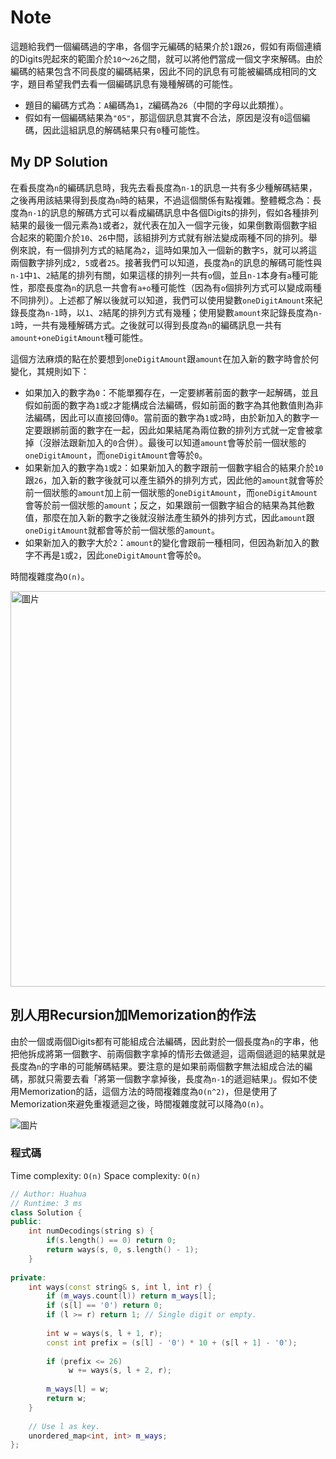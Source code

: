 # Note 

這題給我們一個編碼過的字串，各個字元編碼的結果介於`1`跟`26`，假如有兩個連續的Digits兜起來的範圍介於`10`～`26`之間，就可以將他們當成一個文字來解碼。由於編碼的結果包含不同長度的編碼結果，因此不同的訊息有可能被編碼成相同的文字，題目希望我們去看一個編碼訊息有幾種解碼的可能性。
- 題目的編碼方式為：`A`編碼為`1`，`Z`編碼為`26`（中間的字母以此類推）。
- 假如有一個編碼結果為`"05"`，那這個訊息其實不合法，原因是沒有`0`這個編碼，因此這組訊息的解碼結果只有`0`種可能性。

## My DP Solution

在看長度為`n`的編碼訊息時，我先去看長度為`n-1`的訊息一共有多少種解碼結果，之後再用該結果得到長度為`n`時的結果，不過這個關係有點複雜。整體概念為：長度為`n-1`的訊息的解碼方式可以看成編碼訊息中各個Digits的排列，假如各種排列結果的最後一個元素為`1`或者`2`，就代表在加入一個字元後，如果倒數兩個數字組合起來的範圍介於`10`、`26`中間，該組排列方式就有辦法變成兩種不同的排列。舉例來說，有一個排列方式的結尾為`2`，這時如果加入一個新的數字`5`，就可以將這兩個數字排列成`2, 5`或者`25`。接著我們可以知道，長度為`n`的訊息的解碼可能性與`n-1`中`1`、`2`結尾的排列有關，如果這樣的排列一共有`o`個，並且`n-1`本身有`a`種可能性，那麼長度為`n`的訊息一共會有`a+o`種可能性（因為有`o`個排列方式可以變成兩種不同排列）。上述都了解以後就可以知道，我們可以使用變數`oneDigitAmount`來紀錄長度為`n-1`時，以`1`、`2`結尾的排列方式有幾種；使用變數`amount`來記錄長度為`n-1`時，一共有幾種解碼方式。之後就可以得到長度為`n`的編碼訊息一共有`amount+oneDigitAmount`種可能性。

這個方法麻煩的點在於要想到`oneDigitAmount`跟`amount`在加入新的數字時會於何變化，其規則如下：
- 如果加入的數字為`0`：不能單獨存在，一定要綁著前面的數字一起解碼，並且假如前面的數字為`1`或`2`才能構成合法編碼，假如前面的數字為其他數值則為非法編碼，因此可以直接回傳`0`。當前面的數字為`1`或`2`時，由於新加入的數字一定要跟綁前面的數字在一起，因此如果結尾為兩位數的排列方式就一定會被拿掉（沒辦法跟新加入的`0`合併）。最後可以知道`amount`會等於前一個狀態的`oneDigitAmount`，而`oneDigitAmount`會等於`0`。
- 如果新加入的數字為`1`或`2`：如果新加入的數字跟前一個數字組合的結果介於`10`跟`26`，加入新的數字後就可以產生額外的排列方式，因此他的`amount`就會等於前一個狀態的`amount`加上前一個狀態的`oneDigitAmount`，而`oneDigitAmount`會等於前一個狀態的`amount`；反之，如果跟前一個數字組合的結果為其他數值，那麼在加入新的數字之後就沒辦法產生額外的排列方式，因此`amount`跟`oneDigitAmount`就都會等於前一個狀態的`amount`。
- 如果新加入的數字大於`2`：`amount`的變化會跟前一種相同，但因為新加入的數字不再是`1`或`2`，因此`oneDigitAmount`會等於`0`。

時間複雜度為`O(n)`。

<img width="633" alt="圖片" src="https://user-images.githubusercontent.com/55487740/156187553-832e85ca-3d65-414b-b996-35cfc01480bd.png">

## 別人用Recursion加Memorization的作法

由於一個或兩個Digits都有可能組成合法編碼，因此對於一個長度為`n`的字串，他把他拆成將第一個數字、前兩個數字拿掉的情形去做遞迴，這兩個遞迴的結果就是長度為`n`的字串的可能解碼結果。要注意的是如果前兩個數字無法組成合法的編碼，那就只需要去看「將第一個數字拿掉後，長度為`n-1`的遞迴結果」。假如不使用Memorization的話，這個方法的時間複雜度為`O(n^2)`，但是使用了Memorization來避免重複遞迴之後，時間複雜度就可以降為`O(n)`。

![圖片](https://user-images.githubusercontent.com/55487740/156191368-104d4142-7874-4105-a350-952ba9f039d9.png)

### 程式碼

Time complexity: `O(n)`
Space complexity: `O(n)`

```cpp
// Author: Huahua
// Runtime: 3 ms
class Solution {
public:
    int numDecodings(string s) {
        if(s.length() == 0) return 0;
        return ways(s, 0, s.length() - 1);
    }
 
private:    
    int ways(const string& s, int l, int r) {        
        if (m_ways.count(l)) return m_ways[l];
        if (s[l] == '0') return 0;
        if (l >= r) return 1; // Single digit or empty.
        
        int w = ways(s, l + 1, r);
        const int prefix = (s[l] - '0') * 10 + (s[l + 1] - '0');
        
        if (prefix <= 26)
             w += ways(s, l + 2, r);
        
        m_ways[l] = w;
        return w;
    }
    
    // Use l as key.
    unordered_map<int, int> m_ways;
};
```
